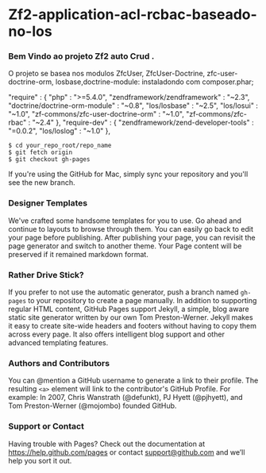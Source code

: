 # Zf2-application-acl-rcbac-baseado-no-los
### Bem Vindo ao projeto Zf2 auto Crud .
O projeto se basea nos modulos ZfcUser, ZfcUser-Doctrine, zfc-user-doctrine-orm, losbase,doctrine-module:
instaladondo com composer.phar;

"require" : {
    "php" : ">=5.4.0",
    "zendframework/zendframework" : "~2.3",
    "doctrine/doctrine-orm-module" : "~0.8",
    "los/losbase" : "~2.5",
    "los/losui" : "~1.0",
    "zf-commons/zfc-user-doctrine-orm" : "~1.0",
    "zf-commons/zfc-rbac" : "~2.4"
  },
  "require-dev" : {
    "zendframework/zend-developer-tools" : "=0.0.2",
    "los/loslog" : "~1.0"
  },

```
$ cd your_repo_root/repo_name
$ git fetch origin
$ git checkout gh-pages
```

If you're using the GitHub for Mac, simply sync your repository and you'll see the new branch.

### Designer Templates
We've crafted some handsome templates for you to use. Go ahead and continue to layouts to browse through them. You can easily go back to edit your page before publishing. After publishing your page, you can revisit the page generator and switch to another theme. Your Page content will be preserved if it remained markdown format.

### Rather Drive Stick?
If you prefer to not use the automatic generator, push a branch named `gh-pages` to your repository to create a page manually. In addition to supporting regular HTML content, GitHub Pages support Jekyll, a simple, blog aware static site generator written by our own Tom Preston-Werner. Jekyll makes it easy to create site-wide headers and footers without having to copy them across every page. It also offers intelligent blog support and other advanced templating features.

### Authors and Contributors
You can @mention a GitHub username to generate a link to their profile. The resulting `<a>` element will link to the contributor's GitHub Profile. For example: In 2007, Chris Wanstrath (@defunkt), PJ Hyett (@pjhyett), and Tom Preston-Werner (@mojombo) founded GitHub.

### Support or Contact
Having trouble with Pages? Check out the documentation at https://help.github.com/pages or contact support@github.com and we’ll help you sort it out.
